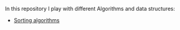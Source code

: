 In this repository I play with different Algorithms and data structures:
 - [Sorting algorithms](sorting)
